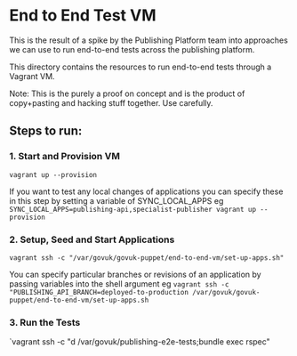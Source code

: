 # End to End Test VM

This is the result of a spike by the Publishing Platform team into approaches
we can use to run end-to-end tests across the publishing platform.

This directory contains the resources to run end-to-end tests through a Vagrant
VM.

Note: This is the purely a proof on concept and is the product of copy+pasting
and hacking stuff together. Use carefully.

## Steps to run:

### 1. Start and Provision VM

`vagrant up --provision`

If you want to test any local changes of applications you can specify these in
this step by setting a variable of SYNC_LOCAL_APPS eg
`SYNC_LOCAL_APPS=publishing-api,specialist-publisher vagrant up --provision`

### 2. Setup, Seed and Start Applications

`vagrant ssh -c "/var/govuk/govuk-puppet/end-to-end-vm/set-up-apps.sh"`

You can specify particular branches or revisions of an application by passing
variables into the shell argument eg
`vagrant ssh -c "PUBLISHING_API_BRANCH=deployed-to-production /var/govuk/govuk-puppet/end-to-end-vm/set-up-apps.sh`

### 3. Run the Tests

`vagrant ssh -c "d /var/govuk/publishing-e2e-tests;bundle exec rspec"
